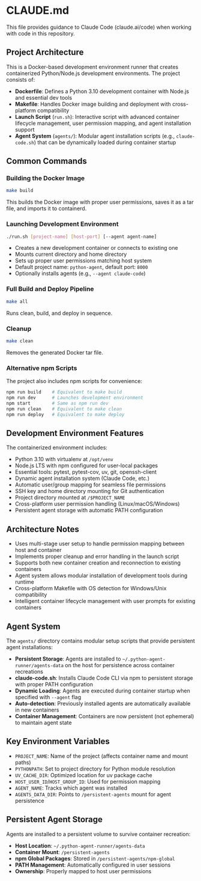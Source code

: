# CLAUDE.md

This file provides guidance to Claude Code (claude.ai/code) when working with code in this repository.

## Project Architecture

This is a Docker-based development environment runner that creates containerized Python/Node.js development environments. The project consists of:

- **Dockerfile**: Defines a Python 3.10 development container with Node.js and essential dev tools
- **Makefile**: Handles Docker image building and deployment with cross-platform compatibility  
- **Launch Script** (`run.sh`): Interactive script with advanced container lifecycle management, user permission mapping, and agent installation support
- **Agent System** (`agents/`): Modular agent installation scripts (e.g., `claude-code.sh`) that can be dynamically loaded during container startup

## Common Commands

### Building the Docker Image
```bash
make build
```
This builds the Docker image with proper user permissions, saves it as a tar file, and imports it to containerd.

### Launching Development Environment
```bash
./run.sh [project-name] [host-port] [--agent agent-name]
```
- Creates a new development container or connects to existing one
- Mounts current directory and home directory
- Sets up proper user permissions matching host system
- Default project name: `python-agent`, default port: `8000`
- Optionally installs agents (e.g., `--agent claude-code`)

### Full Build and Deploy Pipeline
```bash
make all
```
Runs clean, build, and deploy in sequence.

### Cleanup
```bash
make clean
```
Removes the generated Docker tar file.

### Alternative npm Scripts
The project also includes npm scripts for convenience:
```bash
npm run build    # Equivalent to make build
npm run dev      # Launches development environment
npm start        # Same as npm run dev
npm run clean    # Equivalent to make clean
npm run deploy   # Equivalent to make deploy
```

## Development Environment Features

The containerized environment includes:
- Python 3.10 with virtualenv at `/opt/venv`
- Node.js LTS with npm configured for user-local packages
- Essential tools: pytest, pytest-cov, uv, git, openssh-client
- Dynamic agent installation system (Claude Code, etc.)
- Automatic user/group mapping for seamless file permissions
- SSH key and home directory mounting for Git authentication
- Project directory mounted at `/$PROJECT_NAME`
- Cross-platform user permission handling (Linux/macOS/Windows)
- Persistent agent storage with automatic PATH configuration

## Architecture Notes

- Uses multi-stage user setup to handle permission mapping between host and container
- Implements proper cleanup and error handling in the launch script  
- Supports both new container creation and reconnection to existing containers
- Agent system allows modular installation of development tools during runtime
- Cross-platform Makefile with OS detection for Windows/Unix compatibility
- Intelligent container lifecycle management with user prompts for existing containers

## Agent System

The `agents/` directory contains modular setup scripts that provide persistent agent installations:
- **Persistent Storage**: Agents are installed to `~/.python-agent-runner/agents-data` on the host for persistence across container recreations
- **claude-code.sh**: Installs Claude Code CLI via npm to persistent storage with proper PATH configuration
- **Dynamic Loading**: Agents are executed during container startup when specified with `--agent` flag
- **Auto-detection**: Previously installed agents are automatically available in new containers
- **Container Management**: Containers are now persistent (not ephemeral) to maintain agent state

## Key Environment Variables

- `PROJECT_NAME`: Name of the project (affects container name and mount paths)
- `PYTHONPATH`: Set to project directory for Python module resolution
- `UV_CACHE_DIR`: Optimized location for uv package cache
- `HOST_USER_ID`/`HOST_GROUP_ID`: Used for permission mapping
- `AGENT_NAME`: Tracks which agent was installed
- `AGENTS_DATA_DIR`: Points to `/persistent-agents` mount for agent persistence

## Persistent Agent Storage

Agents are installed to a persistent volume to survive container recreation:
- **Host Location**: `~/.python-agent-runner/agents-data`
- **Container Mount**: `/persistent-agents`
- **npm Global Packages**: Stored in `/persistent-agents/npm-global`
- **PATH Management**: Automatically configured in user sessions
- **Ownership**: Properly mapped to host user permissions